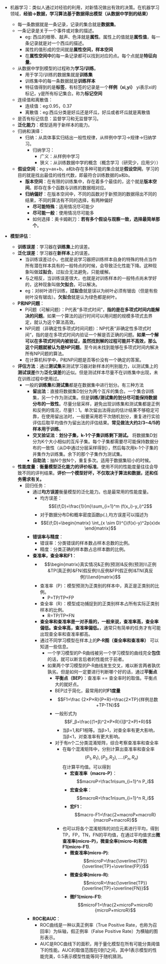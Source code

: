 - 机器学习：类似人通过对经验的利用，对新情况做出有效的决策。在机器学习领域，**经验->数据，学习算法基于数据得出模型（从数据中学到的结果）**
	- 每一条数据就是一条记录，记录的集合就是**数据集**。
	- 一条记录是关于一个事件或对象的描述。
		- eg: 西瓜的根蒂、敲声、色泽就是**属性**。属性上的值就是**属性值**，每一条记录就是对一个西瓜的描述。
		- 属性的值形成的空间就是**属性空间，样本空间**
		- 在**属性空间中**的每一条记录都可以找到对应的点。每个点就是**特征向量**。
	- 从数据中学到模型的过程称为**学习/训练**。
		- 用于学习/训练的数据集就是**训练集**
		- 训练集中的每一条数据就是**训练样本**
		- 特征值得到的是**标签**，有标签的记录是一个**样例（xi,yi）** yi表示xi的标记，y是所有标记集合。称为**标记空间**
	- 连续值和离散值：
		- 连续值：eg:0.95，0.37
		- 离散值：eg:西瓜分类是好瓜还是坏瓜，好瓜或者坏瓜就是离散值
	- 是否有标记信息：监督学习和无监督学习。
	- **泛化能力**：模型适用于新样本的能力。
	- 归纳和演绎：
		- 归纳：从具体事实归结出一般性规律，从样例中学习->规律->归纳学习。
			- 归纳学习：
				- 广义：从样例中学习
				- 狭义：从训练数据中学的概念（概念学习（研究少，应用少））
	- **假设空间**：eg:y=ax+b，a和b存在多种可能的集合就是**假设空间**，学习的目的就是找出最佳的线性代数，即最符合训练数据的a和b。
		- **版本空间**：在有限的训练集中，存在着多个最佳的，这个就是**版本空间**。即存在多个函数与训练的数据相对应。
		- **归纳偏好**：在版本空间中，不同的函数对于新预测的数据得出不同的结果，不同的算法有不同的选择，有两种偏好
			- **尽可能特殊**：适用情况尽可能少
			- **尽可能一般**：使用情况尽可能多
			- 如何选择：奥卡姆剃刀：**若有多个假设与观察一致，选择最简单那个**。

- **模型评估**：
	- **训练误差**：学习器在**训练集**上的误差。
	- **泛化误差**：学习器在**新样本**上的误差。
		- 当训练误差过小，也就是说学习器把训练样本自身的特殊的特点当作所有潜在样本具有的一般特点的时候，会导致泛化性能下降。这种现象叫做**过拟合**。过拟合无法避免，只能缓解。
		- 与之相反，当训练误差很大，也就是对训练样本的一般特点尚未学好的，这种现象叫做**欠拟合**。可以解决。
		- eg：对树叶进行训练，**过拟合**就是误以为树叶必须有锯齿（但是有些树叶没有锯齿）。**欠拟合**就是认为绿色都是树叶。
	- **P和NP问题**：
		- P问题（可解问题）：P代表“多项式时间”，**指的是在多项式时间内能解决的问题**。如果一个算法的运行时间可以用问题的规模多项式去界定，就认为这个算法高效。
		- NP问题（非确定性多项式时间问题）：NP代表“非确定性多项式时间“，指的是在多项式时间内验证一个解是否正确的问题。**如果一个解可以在多项式时间内被验证，虽然找到解的过程可能并不高效，那么这个问题就被认为是NP问题**。至今尚未找到能够在多项式时间内解决所有NP问题的算法。
		- 在计算机科学中，P和NP问题是否等价没有一个确定的答案。
	- **评估方法**：通过**测试集**来测试学习器对新样本的判别能力，以测试集上的**测试误差**作为**泛化误差**的近似。但是测试样本尽量不在训练集中出现，未在训练过程中使用过。
		- 一般的**训练集**和**测试集**都是在数据集中进行划分。有三种方法
			- **留出法**：直接将数据集D划分为两个互斥的集合。一个集合训练集，另一个作为测试集。但是**训练/测试集的划分尽可能保持数据分布的一致性**。尽量分层采样，避免出现训练集和测试集都是正例和反例的情况，尽量1：1。单次留出法得出的估计结果不够稳定可靠，在使用留出法时，一般要采用若干次随机划分，重复进行实验评估后取平均值作为留出法的评估结果。**常见做法大约2/3~4/5的样本用于训练**。
			- **交叉验证法**：**划分子集，k-1个子集训练剩下测试。** 将数据集D划分为K个大小相似的互斥子集。每个子集都需要尽可能保持数据分布的一致性（从D中通过分层采样得到），然后每次用k-1个子集的并集作为训练集。余下的那个子集作为测试集。
			- **自助法**：抽N个放N个，重复多次。适用于数据集较小的时候。
	- **性能度量**：**衡量模型泛化能力的评价标准**。使用不同的性能度量往往会导致不同的评判结果。**评价一个模型好坏，不仅取决于算法和数据，还和任务需求有关。**
		- 回归任务：
			- 通过**均方误差**衡量模型的泛化能力。也是最常用的性能度量。
				- 均方误差：$$E(f;D)=\frac{1}{m}\sum_{i=1}^m (f(x_i)-y_i)^2$$
				- 对于数据分布D和概率密度函数p(.),均方误差可以描述为
				- $$E(f;D)=\begin{matrix} \int_{x \sim D}^{}(f(x)-y)^2p(x)dx \end{matrix}$$
			- **错误率与精度**：
				- 错误率：分类错误的样本数占样本总数的比例。
				- 精度：分类正确的样本数占总样本数的比例。
			- **查准率，查全率和F1**：
				- $$\begin{matrix}真实情况&正例(预测)&反例(预测)\\正例&TP(真正例)&FN(假反例)\\反例&FP(假正例)&TN(真反例)\\\end{matrix}$$
				- 查准率（P）：模型预测为正类别的样本中，真正是正类别的比例。
					- P=TP/TP+FP
				- 查全率（R）：模型成功捕捉到的正类别样本占所有实际正类别样本的比例。
					- R=TP/TP+FN
				- **查全率和查准率是一对矛盾的，一般来说，查准率高，查全率偏低。查全率高，查准率偏低。**，通常只有简单的任务才有可能出现查全率和查准率都高。
				- 通过不同学习模型在样本上的**P-R图（查全率和查准率）** 可以知道一些信息。
					- 一个学习模型的P-R曲线被另一个学习模型的曲线完全**包住**的话，就可以断言后者的性能优于前者。
					- 如果两个学习模型的P-R曲线发生交叉，难以断言两者孰优孰劣。但是如何一定要进行判断哪个好的话，通过**平衡点**
						- **平衡点（BEP）**：查准率 == 查全率时的取值。平衡点大的就好点。
						- BEP过于简化，最常用的时**F1度量**
						- $$F1=\frac {2×P×R}{P+R}=\frac{2×TP}{样例总数+TP-TN}$$
						- 一般形式为$$F_β=\frac{(1+β)^2×P×R}{(β^2×P)+R}$$
							- 当β=1,和F1相等。当β>1，对查全率有更大影响，当β<1，对查准率有更大影响。
						- 对于有n个二分类混淆矩阵，综合考察查准率和查全率
							- 在每个混淆矩阵中，分别计算出查准率和查全率$$(P_1,R_1),(P_2,R_2),....(P_n,R_n)$$在计算平均值。可以得到
								- **宏查准率（macro-P）**：$$macroP=\frac1n\sum_{i=1}^n P_i$$
								- **宏查全率**：$$macroR=\frac1n\sum_{i=1}^n R_i$$
								- **宏F1**：$$macro-F1=\frac{2×macroP×macroR}{macroP+macroR}$$
							- 也可以将各个混淆矩阵的对应元素进行平均，得到TP，FP，TN，FN的平均值，在通过平均值求出**微查准率(micro-P)，微查全率(micro-R)和微F1(micro-F1)**.
								- **微查准率(micro-P)**:$$microP=\frac{\overline{TP}}{\overline{TP}+\overline{FP}}$$
								- **微查全率(micro-R)**:$$microR=\frac{\overline{TP}}{\overline{TP}+\overline{FN}}$$
								- **微F1(micro-F1)**:$$microF1=\frac{2×microP×microR}{microP+microR}$$
			- **ROC和AUC**：
				- ROC曲线是一种以真正例率（True Positive Rate，也称为召回率）为纵轴，假正例率（False Positive Rate）为横轴的图形表示。
				- AUC是ROC曲线下的面积，用于量化模型在所有可能分类阈值下的性能。AUC的取值范围在0到1之间，其中1表示模型的性能完美，0.5表示模型性能等同于随机猜测。

